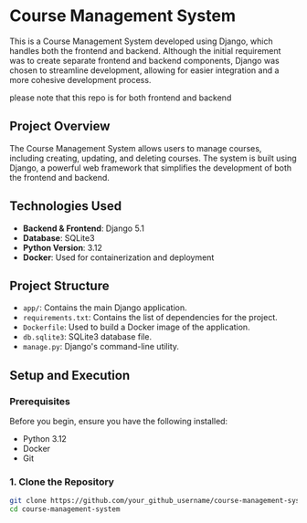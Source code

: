 # Course Management System


This is a Course Management System developed using Django, which handles both the frontend and backend. Although the initial requirement was to create separate frontend and backend components, Django was chosen to streamline development, allowing for easier integration and a more cohesive development process.

please note that this repo is for both frontend and backend

## Project Overview

The Course Management System allows users to manage courses, including creating, updating, and deleting courses. The system is built using Django, a powerful web framework that simplifies the development of both the frontend and backend.

## Technologies Used

- **Backend & Frontend**: Django 5.1
- **Database**: SQLite3
- **Python Version**: 3.12
- **Docker**: Used for containerization and deployment

## Project Structure

- `app/`: Contains the main Django application.
- `requirements.txt`: Contains the list of dependencies for the project.
- `Dockerfile`: Used to build a Docker image of the application.
- `db.sqlite3`: SQLite3 database file.
- `manage.py`: Django's command-line utility.

## Setup and Execution

### Prerequisites

Before you begin, ensure you have the following installed:

- Python 3.12
- Docker
- Git

### 1. Clone the Repository

```bash
git clone https://github.com/your_github_username/course-management-system.git
cd course-management-system
